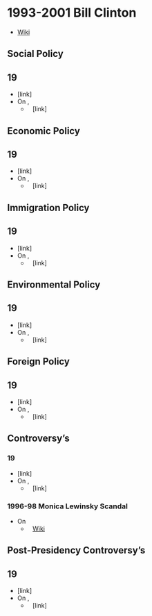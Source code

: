 # 1993-2001 Bill Clinton
- [Wiki](https://en.wikipedia.org/wiki/Bill_Clinton)
## Social Policy
## 19
- [link]
- On ,
    - ` ` [link]
## Economic Policy
## 19
- [link]
- On ,
    - ` ` [link]
## Immigration Policy
## 19
- [link]
- On ,
    - ` ` [link]
## Environmental Policy
## 19
- [link]
- On ,
    - ` ` [link]
## Foreign Policy
## 19
- [link]
- On ,
    - ` ` [link]
## Controversy’s
### 19
- [link]
- On ,
    - ` ` [link]
### 1996-98 Monica Lewinsky Scandal
- On
    - ` ` [Wiki](https://en.wikipedia.org/wiki/Clinton%E2%80%93Lewinsky_scandal)
## Post-Presidency Controversy’s
## 19
- [link]
- On ,
    - ` ` [link]